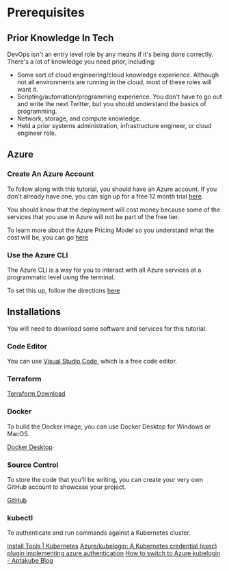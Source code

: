# Prerequisites

## Prior Knowledge In Tech

DevOps isn't an entry level role by any means if it's being done correctly. There's a lot of knowledge you need prior, including:
- Some sort of cloud engineering/cloud knowledge experience. Although not all environments are running in the cloud, most of these roles will want it.
- Scripting/automation/programming experience. You don't have to go out and write the next Twitter, but you should understand the basics of programming.
- Network, storage, and compute knowledge.
- Held a prior systems administration, infrastructure engineer, or cloud engineer role.

## Azure

### Create An Azure Account

To follow along with this tutorial, you should have an Azure account. If you don't already have one, you can sign up for a free 12 month trial [here](https://azure.microsoft.com/en-gb/free/search/?&ef_id=Cj0KCQjwtrSLBhCLARIsACh6RmiaUvnIcRuC0BE8HVqtnC09Za6Y_ByYHH8Z4qHmK5-inXXdgZB3d1EaAh8EEALw_wcB:G:s&OCID=AID2200274_SEM_Cj0KCQjwtrSLBhCLARIsACh6RmiaUvnIcRuC0BE8HVqtnC09Za6Y_ByYHH8Z4qHmK5-inXXdgZB3d1EaAh8EEALw_wcB:G:s&gclid=Cj0KCQjwtrSLBhCLARIsACh6RmiaUvnIcRuC0BE8HVqtnC09Za6Y_ByYHH8Z4qHmK5-inXXdgZB3d1EaAh8EEALw_wcB).

You should know that the deployment will cost money because some of the services that you use in Azure will not be part of the free tier.

To learn more about the Azure Pricing Model so you understand what the cost will be, you can go [here](https://azure.microsoft.com/en-gb/pricing/calculator/)

### Use the Azure CLI

The Azure CLI is a way for you to interact with all Azure services at a programmatic level using the terminal.

To set this up, follow the directions [here](https://docs.microsoft.com/en-us/cli/azure/install-azure-cli)

## Installations
You will need to download some software and services for this tutorial.

### Code Editor

You can use [Visual Studio Code](https://code.visualstudio.com/download), which is a free code editor.

### Terraform

[Terraform Download](https://www.terraform.io/downloads.html) 

### Docker
To build the Docker image, you can use Docker Desktop for Windows or MacOS. 

[Docker Desktop](https://www.docker.com/products/docker-desktop)

### Source Control
To store the code that you'll be writing, you can create your very own GitHub account to showcase your project.

[GitHub](https://www.github.com)

### kubectl 
To authenticate and run commands against a Kubernetes cluster.

[Install Tools | Kubernetes](https://kubernetes.io/docs/tasks/tools/)
[Azure/kubelogin: A Kubernetes credential (exec) plugin implementing azure authentication](https://github.com/Azure/kubelogin)
[How to switch to Azure kubelogin - Aptakube Blog](https://aptakube.com/blog/how-to-use-azure-kubelogin)